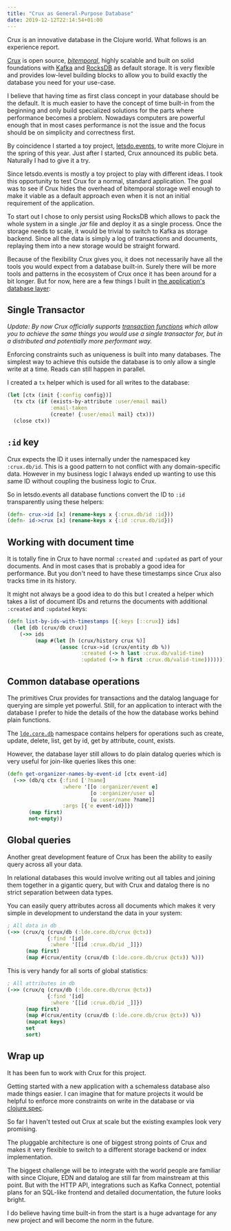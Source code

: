 ```yaml
---
title: "Crux as General-Purpose Database"
date: 2019-12-12T22:14:54+01:00
---
```


Crux is an innovative database in the Clojure world.
What follows is an experience report.
<!--more-->

[Crux](https://opencrux.com/) is open source, [*bitemporal*](https://en.wikipedia.org/wiki/Bitemporal_Modeling), highly scalable and built on solid foundations with [Kafka](https://kafka.apache.org/) and [RocksDB](https://rocksdb.org/) as default storage.
It is very flexible and provides low-level building blocks to allow you to build exactly the database you need for your use-case.

I believe that having time as first class concept in your database should be the default.
It is much easier to have the concept of time built-in from the beginning and only build specialized solutions for the parts where performance becomes a problem.
Nowadays computers are powerful enough that in most cases performance is not the issue and the focus should be on simplicity and correctness first.

By coincidence I started a toy project, [letsdo.events](https://github.com/jorinvo/letsdo.events), to write more Clojure in the spring of this year.
Just after I started, Crux announced its public beta. Naturally I had to give it a try.

Since letsdo.events is mostly a toy project to play with different ideas.
I took this opportunity to test Crux for a normal, standard application.
The goal was to see if Crux hides the overhead of bitemporal storage well enough
to make it viable as a default approach even when it is not an initial requirement of the application.

To start out I chose to only persist using RocksDB which allows to pack the whole system in a single *.jar* file and deploy it as a single process.
Once the storage needs to scale, it would be trivial to switch to Kafka as storage backend.
Since all the data is simply a log of transactions and documents, replaying them into a new storage would be straight forward.

Because of the flexibility Crux gives you, it does not necessarily have all the tools you would expect from a database built-in.
Surely there will be more tools and patterns in the ecosystem of Crux once it has been around for a bit longer.
But for now, here are a few things I built in [the application's database layer](https://github.com/jorinvo/letsdo.events/blob/master/src/lde/core/db.clj):

## Single Transactor

*Update: By now Crux officially supports [transaction functions](https://opencrux.com/reference/transactions.html#transaction-functions) which allow you to achieve the same things you would use a single transactor for, but in a distributed and potentially more performant way.*

Enforcing constraints such as uniqueness is built into many databases.
The simplest way to achieve this outside the database is to only allow a single write at a time.
Reads can still happen in parallel.

I created a `tx` helper which is used for all writes to the database:

```clojure
(let [ctx (init {:config config})]
  (tx ctx (if (exists-by-attribute :user/email mail)
              :email-taken
              (create! {:user/email mail} ctx)))
  (close ctx))
```

## `:id` key

Crux expects the ID it uses internally under the namespaced key `:crux.db/id`.
This is a good pattern to not conflict with any domain-specific data.
However in my business logic I always ended up wanting to use this same ID without coupling the business logic to Crux.

So in letsdo.events all database functions convert the ID to `:id` transparently using these helpers:

```clojure
(defn- crux->id [x] (rename-keys x {:crux.db/id :id}))
(defn- id->crux [x] (rename-keys x {:id :crux.db/id}))
```

## Working with document time

It is totally fine in Crux to have normal `:created` and `:updated` as part of your documents.
And in most cases that is probably a good idea for performance.
But you don't need to have these timestamps since Crux also tracks time in its history.

It might not always be a good idea to do this but I created a helper which takes a list of document IDs
and returns the documents with additional `:created` and `:updated` keys:

```clojure
(defn list-by-ids-with-timestamps [{:keys [::crux]} ids]
  (let [db (crux/db crux)]
    (->> ids
         (map #(let [h (crux/history crux %)]
                 (assoc (crux->id (crux/entity db %))
                        :created (-> h last :crux.db/valid-time)
                        :updated (-> h first :crux.db/valid-time)))))))
```


## Common database operations

The primitives Crux provides for transactions and the datalog language for querying are simple yet powerful.
Still, for an application to interact with the database I prefer to hide the details of the how the database works behind plain functions.

The [`lde.core.db`](https://github.com/jorinvo/letsdo.events/blob/master/src/lde/core/db.clj) namespace contains helpers for operations such as create, update, delete, list, get by id, get by attribute, count, exists.

However, the database layer still allows to do plain datalog queries which is very useful for join-like queries likes this one:

```clojure
(defn get-organizer-names-by-event-id [ctx event-id]
  (->> (db/q ctx {:find ['?name]
                  :where '[[o :organizer/event e]
                           [o :organizer/user u]
                           [u :user/name ?name]]
                  :args [{'e event-id}]})
       (map first)
       not-empty))
```


## Global queries

Another great development feature of Crux has been the ability to easily query across all your data.

In relational databases this would involve writing out all tables and joining them together in a gigantic query,
but with Crux and datalog there is no strict separation between data types.

You can easily query attributes across all documents which makes it very simple in development to understand the data in your system:

```clojure
; All data in db
(->> (crux/q (crux/db (:lde.core.db/crux @ctx))
             {:find '[id]
              :where '[[id :crux.db/id _]]})
      (map first)
      (map #(crux/entity (crux/db (:lde.core.db/crux @ctx)) %)))
```

This is very handy for all sorts of global statistics:

```clojure
; All attributes in db
(->> (crux/q (crux/db (:lde.core.db/crux @ctx))
             {:find '[id]
              :where '[[id :crux.db/id _]]})
      (map first)
      (map #(crux/entity (crux/db (:lde.core.db/crux @ctx)) %))
      (mapcat keys)
      set
      sort)
```


## Wrap up

It has been fun to work with Crux for this project.

Getting started with a new application with a schemaless database also made things easier.
I can imagine that for mature projects it would be helpful to enforce more constraints on write in the database or via [clojure.spec](https://clojure.org/guides/spec).

So far I haven't tested out Crux at scale but the existing examples look very promising.

The pluggable architecture is one of biggest strong points of Crux and makes it very flexible to switch to a different storage backend or index implementation.

The biggest challenge will be to integrate with the world people are familiar with since Clojure, EDN and datalog are still far from mainstream at this point.
But with the HTTP API, integrations such as Kafka Connect, potential plans for an SQL-like frontend and detailed documentation, the future looks bright.

I do believe having time built-in from the start is a huge advantage for any new project and will become the norm in the future.
